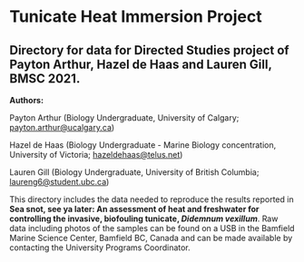 # Tunicate Heat Immersion Project
## Directory for data for Directed Studies project of Payton Arthur, Hazel de Haas and Lauren Gill, BMSC 2021.

__Authors:__

Payton Arthur (Biology Undergraduate, University of Calgary; payton.arthur@ucalgary.ca)

Hazel de Haas (Biology Undergraduate - Marine Biology concentration, University of Victoria; hazeldehaas@telus.net)

Lauren Gill (Biology Undergraduate, University of British Columbia; laureng6@student.ubc.ca)

This directory includes the data needed to reproduce the results reported in __Sea snot, see ya later: An assessment of heat and freshwater for controlling the invasive, biofouling tunicate, *Didemnum vexillum*__.  Raw data including photos of the samples can be found on a USB in the Bamfield Marine Science Center, Bamfield BC, Canada and can be made available by contacting the University Programs Coordinator. 



